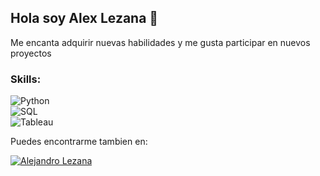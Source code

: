 ## Hola soy Alex Lezana 👋

Me encanta adquirir nuevas habilidades y me gusta participar en nuevos proyectos

### Skills:
![Python](https://img.shields.io/badge/Python-008000?style=for-the-badge&logo=python&logoColor=white&labelColor=101010)  
![SQL](https://img.shields.io/badge/SQL-0000ff?style=for-the-badge&logo=postgresql&logoColor=white&labelColor=101010)  
![Tableau](https://img.shields.io/badge/Tableau-ff0000?style=for-the-badge&logo=tableau&logoColor=white&labelColor=101010)  

Puedes encontrarme tambien en:  
  
[![Alejandro Lezana](https://img.shields.io/badge/Alejandro%20Lezana-0E76A8?style=for-the-badge&logo=linkedin&logoColor=white&labelColor=101010)](https://www.linkedin.com/in/alejandro-lezana-duran/)
